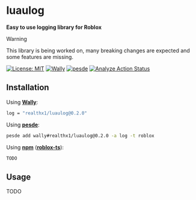 # luaulog
**Easy to use logging library for Roblox**

> [!WARNING]  
> This library is being worked on, many breaking changes are expected and some features are missing.

[![License: MIT](https://img.shields.io/badge/License-MIT-blue.svg?style=for-the-badge)](LICENSE)
[![Wally](https://img.shields.io/github/v/tag/realthx1/luaulog?&style=for-the-badge&label=Wally)](https://wally.run/package/realthx1/luaulog)
[![pesde](https://img.shields.io/github/v/tag/realthx1/luaulog?&style=for-the-badge&label=pesde)](https://pesde.dev/package/realthx1/luaulog)
[![Analyze Action Status](https://img.shields.io/github/actions/workflow/status/realthx1/luaulog/analyze.yaml?style=for-the-badge&label=CI)](https://github.com/realthx1/luaulog/actions/workflows/analyze.yaml)

## Installation

Using [**Wally**](https://wally.run/):
```bash
log = "realthx1/luaulog@0.2.0"
```
Using [**pesde**](https://pesde.dev/):
```bash
pesde add wally#realthx1/luaulog@0.2.0 -a log -t roblox
```
Using [**npm**](https://www.npmjs.com/) ([**roblox-ts**](https://roblox-ts.com/)):
```bash
TODO
```

## Usage
TODO